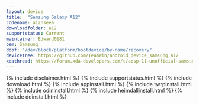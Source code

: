 ```yaml
---
layout: device
title:  "Samsung Galaxy A12"
codename: a12nseea
downloadfolder: a12
supportstatus: Current
maintainer: Edward0181
oem: Samsung
ddof: "/dev/block/platform/bootdevice/by-name/recovery"
devicetree: https://github.com/TeamWin/android_device_samsung_a12
xdathread: https://forum.xda-developers.com/t/aosp-11-unofficial-samsung-sm-a125f-twrp.4317131/
---
```

{% include disclaimer.html %}
{% include supportstatus.html %}
{% include download.html %}
{% include appinstall.html %}
{% include twrpinstall.html %}
{% include odininstall.html %}
{% include heimdallinstall.html %}
{% include ddinstall.html %}